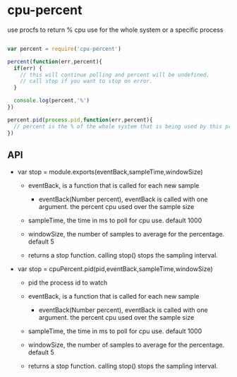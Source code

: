 # cpu-percent
use procfs to return % cpu use for the whole system or a specific process

```js

var percent = require('cpu-percent')

percent(function(err,percent){
  if(err) {
    // this will continue polling and percent will be undefined.
    // call stop if you want to stop on error.
  }

  console.log(percent,'%')
})

percent.pid(process.pid,function(err,percent){
  // percent is the % of the whole system that is being used by this process
})

```

## API

- var stop = module.exports(eventBack,sampleTime,windowSize)
  - eventBack, is a function that is called for each new sample
    - eventBack(Number percent), eventBack is called with one argument. the percent cpu used over the sample size
  - sampleTime, the time in ms to poll for cpu use. default 1000
  - windowSize, the number of samples to average for the percentage. default 5

  - returns a stop function. calling stop() stops the sampling interval.

- var stop = cpuPercent.pid(pid,eventBack,sampleTime,windowSize)
  - pid the process id to watch
  - eventBack, is a function that is called for each new sample
    - eventBack(Number percent), eventBack is called with one argument. the percent cpu used over the sample size
  - sampleTime, the time in ms to poll for cpu use. default 1000
  - windowSize, the number of samples to average for the percentage. default 5

  - returns a stop function. calling stop() stops the sampling interval.
